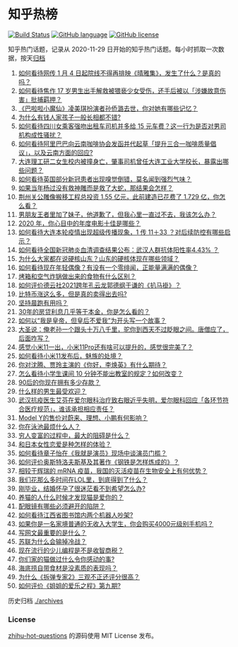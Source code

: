 # 知乎热榜
[![Build Status](https://github.com/ToWeLong/zhihu-hot-questions/workflows/CI/badge.svg)](https://github.com/ToWeLong/zhihu-hot-questions/actions)
[![GitHub language](https://img.shields.io/badge/language-golang-orange.svg)](https://golang.org/)
[![GitHub license](https://img.shields.io/github/license/ToWeLong/zhihu-hot-questions)](https://github.com/ToWeLong/zhihu-hot-questions/blob/main/LICENSE)

知乎热门话题，记录从 2020-11-29 日开始的知乎热门话题。每小时抓取一次数据，按天[归档](./archives)

<!-- BEGIN -->

1. [如何看待网传 1 月 4 日起院线不得再排映《晴雅集》，发生了什么？是真的吗？](https://www.zhihu.com/question/437579196)
1. [如何看待焦作 17 岁男生出手解救被猥亵少女受伤，还手后被以「涉嫌故意伤害」批捕羁押？](https://www.zhihu.com/question/437161836)
1. [《巴啦啦小魔仙》凌美琪扮演者孙侨潞去世，你对她有哪些记忆？](https://www.zhihu.com/question/437555370)
1. [为什么有钱人家孩子一般长相都不错?](https://www.zhihu.com/question/432161909)
1. [如何看待四川女乘客强吻出租车司机并多给 15 元车费？这一行为是否对男司机构成性骚扰？](https://www.zhihu.com/question/437649690)
1. [如何看待阿里巴巴向云南咖啡协会发函并代起草「提升三合一咖啡质量倡议」，以及云南方面的回应?](https://www.zhihu.com/question/437565923)
1. [大连理工研二女生校内被撞身亡，肇事司机曾任大连工业大学校长，暴露出哪些问题？](https://www.zhihu.com/question/437581895)
1. [如何看待英国部分新冠患者出现嗅觉倒错，莫名闻到强烈气味？](https://www.zhihu.com/question/436891750)
1. [如果当年杨过没有救神雕而是救了大蛇，那结果会怎样？](https://www.zhihu.com/question/436449895)
1. [荆州关公雕像搬移工程总投资 1.55 亿元，此前建造已花费了 1.729 亿，你怎么看？](https://www.zhihu.com/question/437144279)
1. [男朋友王者里加了妹子，他道歉了，但我心里一直过不去，我该怎么办？](https://www.zhihu.com/question/436969651)
1. [2020 年，你心目中的年度电影十佳是哪些？](https://www.zhihu.com/question/433710115)
1. [如何看待大连本轮疫情出现超级传播现象，1 传 11＋33 ？对后续防控有哪些启示？](https://www.zhihu.com/question/437705970)
1. [如何看待全国新冠肺炎血清调查结果公布：武汉人群抗体阳性率4.43% ？](https://www.zhihu.com/question/436959206)
1. [为什么大家都在说硬核山东？山东的硬核体现在哪些领域？](https://www.zhihu.com/question/389240700)
1. [如何看待现在年轻偶像？有没有一个零绯闻，正能量满满的偶像？](https://www.zhihu.com/question/436788903)
1. [烤箱和空气炸锅做出来的食物有什么区别？](https://www.zhihu.com/question/23509699)
1. [如何评价德云社2021跨年孔云龙郭德纲于谦的《扒马褂》？](https://www.zhihu.com/question/437424636)
1. [比特币涨这么多，但是真的卖得出去吗?](https://www.zhihu.com/question/436444886)
1. [坚持晨跑有用吗？](https://www.zhihu.com/question/436666369)
1. [30年的房贷利息几乎等于本金，你是怎么看的？](https://www.zhihu.com/question/369020757)
1. [如何以“我是皇帝，但皇后不爱我”为开头写一个故事？](https://www.zhihu.com/question/402502550)
1. [大圣说：俺老孙一个跟头十万八千里，驼你到西天不过眨眼之间。唐僧应了，后面咋写？](https://www.zhihu.com/question/435068407)
1. [感觉小米11一出，小米11Pro还有啥可以提升的，感觉很完美了？](https://www.zhihu.com/question/436921234)
1. [如何看待小米11发布后，魅族的处境？](https://www.zhihu.com/question/436980166)
1. [你对沈腾、贾玲主演的《你好，李焕英》有什么期待？](https://www.zhihu.com/question/427903873)
1. [怎么看待小学生课间 10 分钟不能出教室的规定？如何改变？](https://www.zhihu.com/question/437009417)
1. [90后的你现在拥有多少存款？](https://www.zhihu.com/question/294492829)
1. [什么样的男生最受欢迎？](https://www.zhihu.com/question/30311473)
1. [武汉抗疫医生艾芬在爱尔眼科治疗致右眼近乎失明，爱尔眼科回应「各环节符合医疗规范」，谁该承担相应责任？](https://www.zhihu.com/question/437443568)
1. [Model Y的售价对蔚来、理想、小鹏有何影响？](https://www.zhihu.com/question/437417536)
1. [你在泳池最烦什么人？](https://www.zhihu.com/question/337490592)
1. [穷人变富的过程中，最大的阻碍是什么？](https://www.zhihu.com/question/429985000)
1. [和日本女性恋爱是种怎样的体验？](https://www.zhihu.com/question/33957186)
1. [如何看待章子怡在《我就是演员》现场中谈演员门槛？](https://www.zhihu.com/question/437596737)
1. [如何评价奥斯特洛夫斯基及其著作《钢铁是怎样炼成的》？](https://www.zhihu.com/question/38756972)
1. [相较于辉瑞的 mRNA 疫苗，我国的灭活疫苗在生物安全上有何优势？](https://www.zhihu.com/question/437276961)
1. [我们花那么多时间在LOL里，到底得到了什么？](https://www.zhihu.com/question/411263252)
1. [刚毕业，结婚怀孕了很迷茫看不到希望怎么办?](https://www.zhihu.com/question/436800173)
1. [养猫的人什么时候才发现猫是爱你的？](https://www.zhihu.com/question/432258003)
1. [配眼镜有哪些必须避开的陷阱？](https://www.zhihu.com/question/20123451)
1. [如何看待江西省图书馆内两个机器人吵架?](https://www.zhihu.com/question/437335064)
1. [如果你是一名家境普通的无收入大学生，你会购买4000元级别手机吗？](https://www.zhihu.com/question/437370731)
1. [写网文最重要的是什么？](https://www.zhihu.com/question/377713062)
1. [苏联为什么会输掉冷战？](https://www.zhihu.com/question/434205449)
1. [现在流行的少儿编程是不是收智商税？](https://www.zhihu.com/question/355560585)
1. [你们家的猫做过什么令你感动的事?](https://www.zhihu.com/question/321129135)
1. [海底捞自带食材是没素质的表现吗？](https://www.zhihu.com/question/284118317)
1. [为什么《拆弹专家2》三观不正还评分很高？](https://www.zhihu.com/question/436744480)
1. [如何评价《姐姐的爱乐之程》第九期?](https://www.zhihu.com/question/437288452)

<!-- END -->

历史归档 [./archives](./archives)


### License
[zhihu-hot-questions](https://github.com/towelong/zhihu-hot-questions) 的源码使用 MIT License 发布。